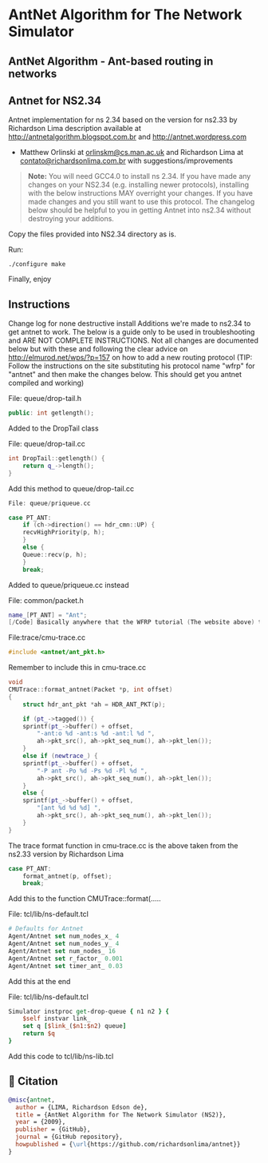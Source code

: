 # AntNet Algorithm  for The Network Simulator

## AntNet Algorithm - Ant-based routing in networks

## Antnet for NS2.34

Antnet implementation for ns 2.34 based on the version for ns2.33 by Richardson Lima description available at http://antnetalgorithm.blogspot.com.br and http://antnet.wordpress.com

- Matthew Orlinski at orlinskm@cs.man.ac.uk and Richardson Lima at contato@richardsonlima.com.br with suggestions/improvements

> **Note:** You will need GCC4.0 to install ns 2.34.
If you have made any changes on your NS2.34 (e.g. installing newer protocols), installing with the below instructions MAY overright your changes. If you have made changes and you still want to use this protocol. The changelog below should be helpful to you in getting Antnet into ns2.34 without destroying your additions.


Copy the files provided into NS2.34 directory as is.

Run: 
```shell 
./configure make
```
Finally, enjoy

## Instructions

Change log for none destructive install
Additions we're made to ns2.34 to get antnet to work. The below is a guide only to be used in troubleshooting and ARE NOT COMPLETE INSTRUCTIONS. Not all changes are documented below but with these and following the clear advice on http://elmurod.net/wps/?p=157 on how to add a new routing protocol (TIP: Follow the instructions on the site substituting his protocol name "wfrp" for "antnet" and then make the changes below. This should get you antnet compiled and working)

File: queue/drop-tail.h 
```c++
public: int getlength();
````

Added to the DropTail class

File: queue/drop-tail.cc 
```c++
int DropTail::getlength() {
    return q_->length();
}
```

Add this method to queue/drop-tail.cc
```c++
File: queue/priqueue.cc 

case PT_ANT:
    if (ch->direction() == hdr_cmn::UP) {
    recvHighPriority(p, h);
    }
    else {
    Queue::recv(p, h);
    }
    break;
``` 

Added to queue/priqueue.cc instead

File: common/packet.h 
```c++
name_[PT_ANT] = "Ant";
[/Code] Basically anywhere that the WFRP tutorial (The website above) tells you to put PT_WFRP, put PT_ANT instead
```

File:trace/cmu-trace.cc 

```c++
#include <antnet/ant_pkt.h>
```

Remember to include this in cmu-trace.cc
```c++ 
void
CMUTrace::format_antnet(Packet *p, int offset)
{
    struct hdr_ant_pkt *ah = HDR_ANT_PKT(p);

    if (pt_->tagged()) {
    sprintf(pt_->buffer() + offset,
        "-ant:o %d -ant:s %d -ant:l %d ",
        ah->pkt_src(), ah->pkt_seq_num(), ah->pkt_len());
    }
    else if (newtrace_) {
    sprintf(pt_->buffer() + offset,
        "-P ant -Po %d -Ps %d -Pl %d ",
        ah->pkt_src(), ah->pkt_seq_num(), ah->pkt_len());
    }
    else {
    sprintf(pt_->buffer() + offset,
        "[ant %d %d %d] ",
        ah->pkt_src(), ah->pkt_seq_num(), ah->pkt_len());
    }
}
```

The trace format function in cmu-trace.cc is the above taken from the ns2.33 version by Richardson Lima


```c++
case PT_ANT:
    format_antnet(p, offset);
    break;
```

Add this to the function CMUTrace::format(.....

File: tcl/lib/ns-default.tcl 
```tcl
# Defaults for Antnet
Agent/Antnet set num_nodes_x_ 4
Agent/Antnet set num_nodes_y_ 4
Agent/Antnet set num_nodes_ 16
Agent/Antnet set r_factor_ 0.001
Agent/Antnet set timer_ant_ 0.03
```

Add this at the end

File: tcl/lib/ns-default.tcl 
```tcl
Simulator instproc get-drop-queue { n1 n2 } {
    $self instvar link_
    set q [$link_($n1:$n2) queue]
    return $q
}
```

Add this code to tcl/lib/ns-lib.tcl

## 📃 Citation

```bibtex
@misc{antnet,
  author = {LIMA, Richardson Edson de},
  title = {AntNet Algorithm for The Network Simulator (NS2)},
  year = {2009},
  publisher = {GitHub},
  journal = {GitHub repository},
  howpublished = {\url{https://github.com/richardsonlima/antnet}}
}
```

